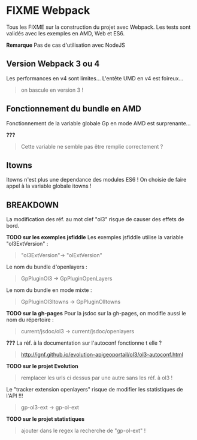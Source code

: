 # FIXME Webpack

Tous les FIXME sur la construction du projet avec Webpack.
Les tests sont validés avec les exemples en AMD, Web et ES6.

**Remarque**
Pas de cas d'utilisation avec NodeJS

## Version Webpack 3 ou 4

Les performances en v4 sont limites...
L'entête UMD en v4 est foireux...

> on bascule en version 3 !

## Fonctionnement du bundle en AMD

Fonctionnement de la variable globale Gp en mode AMD est surprenante...

**???**
> Cette variable ne semble pas être remplie correctement ?

## Itowns

Itowns n'est plus une dependance des modules ES6 !
On choisie de faire appel à la variable globale itowns !

## BREAKDOWN

La modification des réf. au mot clef "ol3" risque de causer des effets de bord.

**TODO sur les exemples jsfiddle**
Les exemples jsfiddle utilise la variable "ol3ExtVersion" :
> "ol3ExtVersion"-> "olExtVersion"

Le nom du bundle d'openlayers :
> GpPluginOl3 -> GpPluginOpenLayers

Le nom du bundle en mode mixte :
> GpPluginOl3Itowns -> GpPluginOlItowns

**TODO sur la gh-pages**
Pour la jsdoc sur la gh-pages, on modifie aussi le nom du répertoire :
> current/jsdoc/ol3 -> current/jsdoc/openlayers

**???**
La réf. à la documentation sur l'autoconf fonctionne t elle ?
> http://ignf.github.io/evolution-apigeoportail/ol3/ol3-autoconf.html

**TODO sur le projet Evolution**
> remplacer les urls ci dessus par une autre sans les réf. à ol3 !

Le "tracker extension openlayers" risque de modifier les statistiques de l'API !!!
> gp-ol3-ext -> gp-ol-ext

**TODO sur le projet statistiques**
> ajouter dans le regex la recherche de "gp-ol-ext" !
